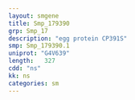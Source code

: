 ```yaml
---
layout: smgene
title: Smp_179390
grp: Smp_17
description: "egg protein CP391S"
smp: Smp_179390.1
uniprot: "G4V639"
length:   327
cdd: "ns"
kk: ns
categories: sm
---
```

